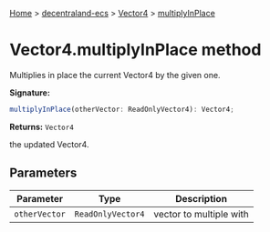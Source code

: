 [Home](./index) &gt; [decentraland-ecs](./decentraland-ecs.md) &gt; [Vector4](./decentraland-ecs.vector4.md) &gt; [multiplyInPlace](./decentraland-ecs.vector4.multiplyinplace.md)

# Vector4.multiplyInPlace method

Multiplies in place the current Vector4 by the given one.

**Signature:**
```javascript
multiplyInPlace(otherVector: ReadOnlyVector4): Vector4;
```
**Returns:** `Vector4`

the updated Vector4.

## Parameters

|  Parameter | Type | Description |
|  --- | --- | --- |
|  `otherVector` | `ReadOnlyVector4` | vector to multiple with |

